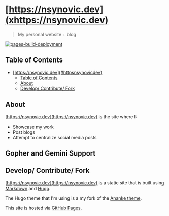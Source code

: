 # [https://nsynovic.dev](xhttps://nsynovic.dev)

> My personal website + blog

[![pages-build-deployment](https://github.com/NicholasSynovic/nsynovic.dev/actions/workflows/pages/pages-build-deployment/badge.svg?branch=gh-pages)](https://github.com/NicholasSynovic/nsynovic.dev/actions/workflows/pages/pages-build-deployment)

## Table of Contents

- [https://nsynovic.dev](#httpsnsynovicdev)
  - [Table of Contents](#table-of-contents)
  - [About](#about)
  - [Develop/ Contribute/ Fork](#develop-contribute-fork)

## About

[https://nsynovic.dev](https://nsynovic.dev) is the site where I:

- Showcase my work
- Post blogs
- Attempt to centralize social media posts

## Gopher and Gemini Support

## Develop/ Contribute/ Fork

[https://nsynovic.dev](https://nsynovic.dev) is a static site that is built
using [Markdown](https://github.github.com/gfm/) and [Hugo](https://gohugo.io).

The Hugo theme that I'm using is a my fork of the
[Ananke theme](https://github.com/theNewDynamic/gohugo-theme-ananke).

This site is hosted via [GitHub Pages](https://pages.github.com/).
